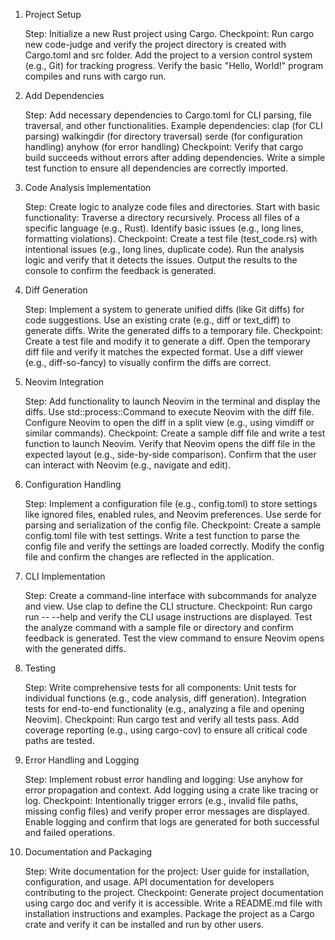 1. Project Setup

   Step: Initialize a new Rust project using Cargo.
   Checkpoint:
   Run cargo new code-judge and verify the project directory is created with Cargo.toml and src folder.
   Add the project to a version control system (e.g., Git) for tracking progress.
   Verify the basic "Hello, World!" program compiles and runs with cargo run.

2. Add Dependencies

   Step: Add necessary dependencies to Cargo.toml for CLI parsing, file traversal, and other functionalities.
   Example dependencies:
   clap (for CLI parsing)
   walkingdir (for directory traversal)
   serde (for configuration handling)
   anyhow (for error handling)
   Checkpoint:
   Verify that cargo build succeeds without errors after adding dependencies.
   Write a simple test function to ensure all dependencies are correctly imported.

3. Code Analysis Implementation

   Step: Create logic to analyze code files and directories.
   Start with basic functionality:
   Traverse a directory recursively.
   Process all files of a specific language (e.g., Rust).
   Identify basic issues (e.g., long lines, formatting violations).
   Checkpoint:
   Create a test file (test_code.rs) with intentional issues (e.g., long lines, duplicate code).
   Run the analysis logic and verify that it detects the issues.
   Output the results to the console to confirm the feedback is generated.

4. Diff Generation

   Step: Implement a system to generate unified diffs (like Git diffs) for code suggestions.
   Use an existing crate (e.g., diff or text_diff) to generate diffs.
   Write the generated diffs to a temporary file.
   Checkpoint:
   Create a test file and modify it to generate a diff.
   Open the temporary diff file and verify it matches the expected format.
   Use a diff viewer (e.g., diff-so-fancy) to visually confirm the diffs are correct.

5. Neovim Integration

   Step: Add functionality to launch Neovim in the terminal and display the diffs.
   Use std::process::Command to execute Neovim with the diff file.
   Configure Neovim to open the diff in a split view (e.g., using vimdiff or similar commands).
   Checkpoint:
   Create a sample diff file and write a test function to launch Neovim.
   Verify that Neovim opens the diff file in the expected layout (e.g., side-by-side comparison).
   Confirm that the user can interact with Neovim (e.g., navigate and edit).

6. Configuration Handling

   Step: Implement a configuration file (e.g., config.toml) to store settings like ignored files, enabled rules, and Neovim preferences.
   Use serde for parsing and serialization of the config file.
   Checkpoint:
   Create a sample config.toml file with test settings.
   Write a test function to parse the config file and verify the settings are loaded correctly.
   Modify the config file and confirm the changes are reflected in the application.

7. CLI Implementation

   Step: Create a command-line interface with subcommands for analyze and view.
   Use clap to define the CLI structure.
   Checkpoint:
   Run cargo run -- --help and verify the CLI usage instructions are displayed.
   Test the analyze command with a sample file or directory and confirm feedback is generated.
   Test the view command to ensure Neovim opens with the generated diffs.

8. Testing

   Step: Write comprehensive tests for all components:
   Unit tests for individual functions (e.g., code analysis, diff generation).
   Integration tests for end-to-end functionality (e.g., analyzing a file and opening Neovim).
   Checkpoint:
   Run cargo test and verify all tests pass.
   Add coverage reporting (e.g., using cargo-cov) to ensure all critical code paths are tested.

9. Error Handling and Logging

   Step: Implement robust error handling and logging:
   Use anyhow for error propagation and context.
   Add logging using a crate like tracing or log.
   Checkpoint:
   Intentionally trigger errors (e.g., invalid file paths, missing config files) and verify proper error messages are displayed.
   Enable logging and confirm that logs are generated for both successful and failed operations.

10. Documentation and Packaging

    Step: Write documentation for the project:
    User guide for installation, configuration, and usage.
    API documentation for developers contributing to the project.
    Checkpoint:
    Generate project documentation using cargo doc and verify it is accessible.
    Write a README.md file with installation instructions and examples.
    Package the project as a Cargo crate and verify it can be installed and run by other users.
